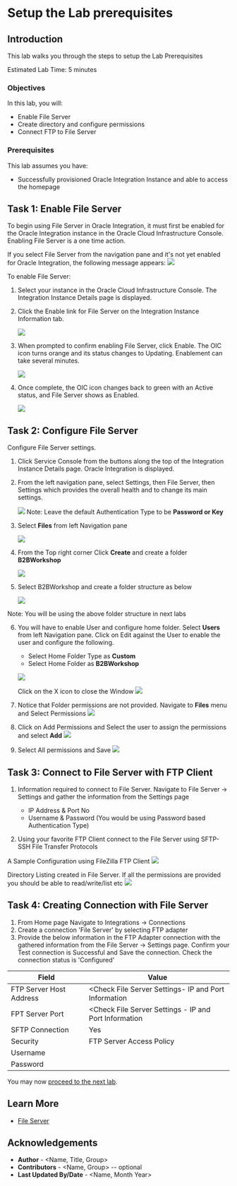 # Setup the Lab prerequisites

## Introduction

This lab walks you through the steps to setup the Lab Prerequisites

Estimated Lab Time: 5 minutes

### Objectives

In this lab, you will:
* Enable File Server
* Create directory and configure permissions
* Connect FTP to File Server

### Prerequisites

This lab assumes you have:

* Successfully provisioned Oracle Integration Instance and able to access the homepage

## Task 1: Enable File Server

To begin using File Server in Oracle Integration, it must first be enabled for the Oracle Integration instance in the Oracle Cloud Infrastructure Console. Enabling File Server is a one time action.

If you select File Server from the navigation pane and it's not yet enabled for Oracle Integration, the following message appears:
	![](images/file_server_enablement0.png)

To enable File Server:

1.	Select your instance in the Oracle Cloud Infrastructure Console.
		The Integration Instance Details page is displayed.
2.	Click the Enable link for File Server on the Integration Instance Information tab.

	![](images/file_server_enablement1a.png)

3.	When prompted to confirm enabling File Server, click Enable. The OIC icon turns orange and its status changes to Updating. Enablement can take several minutes.

	![](images/file_server_enablement2.png)

4.	Once complete, the OIC icon changes back to green with an Active status, and File Server shows as Enabled.

	![](images/file_server_enablement3.png)

## Task 2: Configure File Server
Configure File Server settings.

1.	Click Service Console from the buttons along the top of the Integration Instance Details page.
Oracle Integration is displayed.

2.	From the left navigation pane, select Settings, then File Server, then Settings which provides the overall health and to change its main settings.

	![](images/file_server_settings.png)
Note: Leave the default Authentication Type to be **Password or Key**

3.	Select **Files** from left Navigation pane

	![](images/file_server_files1.png)

4. From the Top right corner Click **Create** and create a folder **B2BWorkshop**

	![](images/file_server_files2.png)
5.	Select B2BWorkshop and create a folder structure as below

	![](images/file_server_files3.png)

Note: You will be using the above folder structure in next labs

6.	You will have to enable User and configure home folder. Select **Users** from left Navigation pane. Click on Edit against the User to enable the user and configure the following.

	*	Select Home Folder Type as **Custom**
	* Select Home Folder as **B2BWorkshop**

	![](images/user-permissions2.png)

	Click on the X icon to close the Window
	![](images/user-permissions3.png)

7. Notice that Folder permissions are not provided. Navigate to **Files** menu and Select Permissions
	![](images/user-permissions4.png)

8. Click on Add Permissions and Select the user to assign the permissions and select **Add**
	![](images/user-permissions5.png)

9.	Select All permissions and Save
	![](images/user-permissions6.png)

## Task 3: Connect to File Server with FTP Client

1.	Information required to connect to File Server. Navigate to File Server -> Settings and gather the information from the Settings page
	* IP Address & Port No
	* Username & Password (You would be using Password based Authentication Type)

2. Using your favorite FTP Client connect to the File Server using SFTP- SSH File Transfer Protocols

A Sample Configuration using FileZilla FTP Client
	![](images/user-permissions7.png)

Directory Listing created in File Server. If all the permissions are provided you should be able to read/write/list etc
	![](images/user-permissions8.png)

## Task 4: Creating Connection with File Server
1.	From Home page Navigate to Integrations -> Connections
2.	Create a connection 'File Server' by selecting FTP adapter
3.	Provide the below information in the FTP Adapter connection with the gathered information from the File Server -> Settings page. Confirm your Test connection is Successful and Save the connection. Check the connection status is 'Configured'

| Field                   | Value                                                 |
|-------------------------|-------------------------------------------------------|
| FTP Server Host Address | <Check File Server Settings- IP and Port Information  |
| FPT Server Port         | <Check File Server Settings - IP and Port Information |
| SFTP Connection         | Yes                                                   |
| Security                | FTP Server Access Policy                              |
| Username                | <OIC Username>                                        |
| Password                | <OIC Password>                                        |

You may now [proceed to the next lab](#next).

## Learn More

* [File Server](https://docs.oracle.com/en/cloud/paas/integration-cloud/file-server/file-server-overview.html)

## Acknowledgements
* **Author** - <Name, Title, Group>
* **Contributors** -  <Name, Group> -- optional
* **Last Updated By/Date** - <Name, Month Year>
